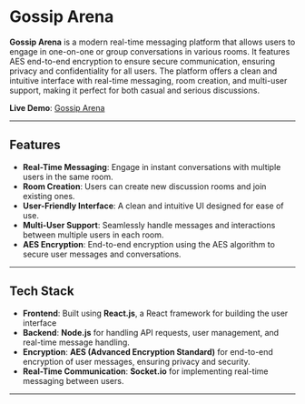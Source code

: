# Gossip Arena

**Gossip Arena** is a modern real-time messaging platform that allows users to engage in one-on-one or group conversations in various rooms. It features AES end-to-end encryption to ensure secure communication, ensuring privacy and confidentiality for all users. The platform offers a clean and intuitive interface with real-time messaging, room creation, and multi-user support, making it perfect for both casual and serious discussions.

**Live Demo**: [Gossip Arena](https://gossip--arena.vercel.app/)

---

## Features

- **Real-Time Messaging**: Engage in instant conversations with multiple users in the same room.
- **Room Creation**: Users can create new discussion rooms and join existing ones.
- **User-Friendly Interface**: A clean and intuitive UI designed for ease of use.
- **Multi-User Support**: Seamlessly handle messages and interactions between multiple users in each room.
- **AES Encryption**: End-to-end encryption using the AES algorithm to secure user messages and conversations.

---

## Tech Stack

- **Frontend**: Built using **React.js**, a React framework for building the user interface 
- **Backend**: **Node.js** for handling API requests, user management, and real-time message handling.
- **Encryption**: **AES (Advanced Encryption Standard)** for end-to-end encryption of user messages, ensuring privacy and security.
- **Real-Time Communication**: **Socket.io** for implementing real-time messaging between users.

---


